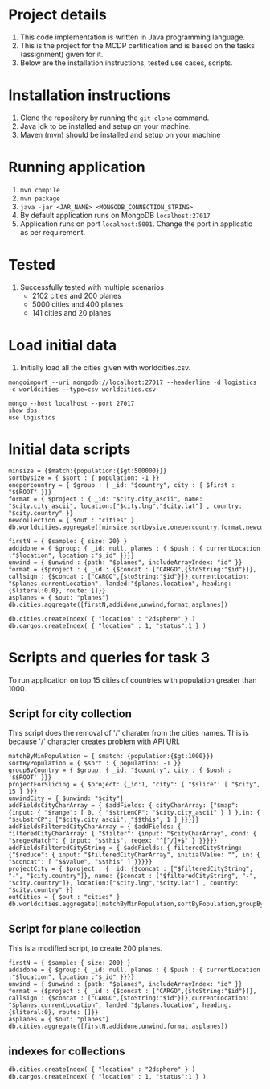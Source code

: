 # Project details
1. This code implementation is written in Java programming language.
2. This is the project for the MCDP certification and is based on the tasks (assignment) given for it.
3. Below are the installation instructions, tested use cases, scripts.

# Installation instructions
1. Clone the repository by running the `git clone` command.
2. Java jdk to be installed and setup on your machine.
3. Maven (mvn) should be installed and setup on your machine

# Running application
1. `mvn compile`
2. `mvn package`
3. `java -jar <JAR_NAME> <MONGODB_CONNECTION_STRING>`
4. By default application runs on MongoDB `localhost:27017`
5. Application runs on port `localhost:5001`. Change the port in applicatio as per requirement.

# Tested

1. Successfully tested with multiple scenarios
   - 2102 cities and 200 planes
   - 5000 cities and 400 planes
   - 141 cities and 20 planes

# Load initial data
1. Initially load all the cities given with worldcities.csv.
```
mongoimport --uri mongodb://localhost:27017 --headerline -d logistics -c worldcities --type=csv worldcities.csv

mongo --host localhost --port 27017
show dbs
use logistics
```

# Initial data scripts
```
minsize = {$match:{population:{$gt:500000}}}
sortbysize = { $sort : { population: -1 }}
onepercountry = { $group : { _id: "$country", city : { $first : "$$ROOT" }}}
format = { $project : { _id: "$city.city_ascii", name: "$city.city_ascii", location:["$city.lng","$city.lat"] , country: "$city.country" }}
newcollection = { $out : "cities" }
db.worldcities.aggregate([minsize,sortbysize,onepercountry,format,newcollection])

firstN = { $sample: { size: 20} }
addidone = { $group: { _id: null, planes : { $push : { currentLocation :"$location", location :"$_id" }}}}
unwind = { $unwind : {path: "$planes", includeArrayIndex: "id" }}
format = {$project : { _id : {$concat : ["CARGO",{$toString:"$id"}]}, callsign : {$concat : ["CARGO",{$toString:"$id"}]},currentLocation: "$planes.currentLocation", landed:"$planes.location", heading:{$literal:0.0}, route: []}}
asplanes = { $out: "planes"}
db.cities.aggregate([firstN,addidone,unwind,format,asplanes])

db.cities.createIndex( { "location" : "2dsphere" } )
db.cargos.createIndex( { "location" : 1, "status":1 } )
```

# Scripts and queries for task 3
To run application on top 15 cities of countries with population greater than 1000.

## Script for city collection
This script does the removal of '/' charater from the cities names. This is because '/' character creates problem with API URI.

```
matchByMinPopulation = { $match: {population:{$gt:1000}}}
sortByPopulation = { $sort : { population: -1 }}
groupByCountry = { $group: { _id: "$country", city : { $push : '$$ROOT' }}}
projectForSlicing = { $project: {_id:1, "city": { "$slice": [ "$city", 15 ] }}}
unwindCity = { $unwind: "$city"}
addFieldsCityCharArray = { $addFields: { cityCharArray: {"$map": {input: { "$range": [ 0, { "$strLenCP": "$city.city_ascii" } ] },in: { "$substrCP": ["$city.city_ascii", "$$this", 1 ] }}}}}
addFieldsFilteredCityCharArray = { $addFields: { filteredCityCharArray: { "$filter": {input: "$cityCharArray", cond: { "$regexMatch": { input: "$$this", regex: "^[^/]+$" } }}}}}
addFieldsFilteredCityString = { $addFields: { filteredCityString: {"$reduce": { input: "$filteredCityCharArray", initialValue: "", in: { "$concat": [ "$$value", "$$this" ] }}}}}
projectCity = { $project : { _id: {$concat : ["$filteredCityString", "-", "$city.country"]}, name: {$concat : ["$filteredCityString", "-", "$city.country"]}, location:["$city.lng","$city.lat"] , country: "$city.country" }}
outCities = { $out : "cities" }
db.worldcities.aggregate([matchByMinPopulation,sortByPopulation,groupByCountry,projectForSlicing,unwindCity,addFieldsCityCharArray,addFieldsFilteredCityCharArray,addFieldsFilteredCityString,projectCity,outCities])
```

## Script for plane collection
This is a modified script, to create 200 planes.

```
firstN = { $sample: { size: 200} }
addidone = { $group: { _id: null, planes : { $push : { currentLocation :"$location", location :"$_id" }}}}
unwind = { $unwind : {path: "$planes", includeArrayIndex: "id" }}
format = {$project : { _id : {$concat : ["CARGO",{$toString:"$id"}]}, callsign : {$concat : ["CARGO",{$toString:"$id"}]},currentLocation: "$planes.currentLocation", landed:"$planes.location", heading:{$literal:0}, route: []}}
asplanes = { $out: "planes"}
db.cities.aggregate([firstN,addidone,unwind,format,asplanes])
```
## indexes for collections
```
db.cities.createIndex( { "location" : "2dsphere" } )
db.cargos.createIndex( { "location" : 1, "status":1 } )
```
